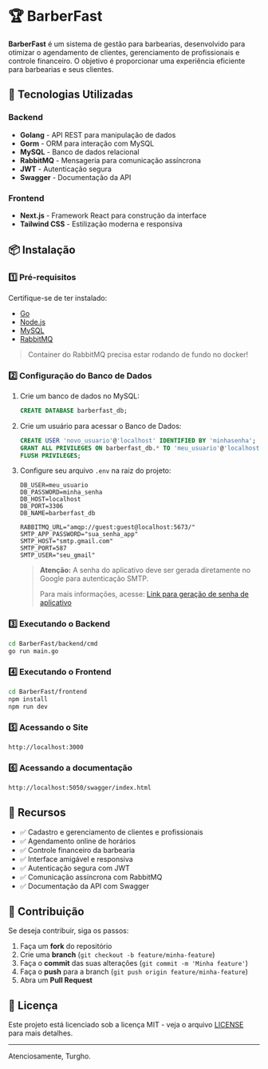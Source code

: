 # 🏆 BarberFast

**BarberFast** é um sistema de gestão para barbearias, desenvolvido para otimizar o agendamento de clientes, gerenciamento de profissionais e controle financeiro. O objetivo é proporcionar uma experiência eficiente para barbearias e seus clientes.

## 🚀 Tecnologias Utilizadas

### Backend
- **Golang** - API REST para manipulação de dados
- **Gorm** - ORM para interação com MySQL
- **MySQL** - Banco de dados relacional
- **RabbitMQ** - Mensageria para comunicação assíncrona
- **JWT** - Autenticação segura
- **Swagger** - Documentação da API

### Frontend
- **Next.js** - Framework React para construção da interface
- **Tailwind CSS** - Estilização moderna e responsiva

## 📦 Instalação

### 1️⃣ Pré-requisitos
Certifique-se de ter instalado:
- [Go](https://go.dev/dl/)
- [Node.js](https://nodejs.org/)
- [MySQL](https://www.mysql.com/)
- [RabbitMQ](https://www.rabbitmq.com/)
  
> Container do RabbitMQ precisa estar rodando de fundo no docker!

### 2️⃣ Configuração do Banco de Dados
1. Crie um banco de dados no MySQL:
   ```sql
   CREATE DATABASE barberfast_db;
   ```
   
2. Crie um usuário para acessar o Banco de Dados:
   ```sql
   CREATE USER 'novo_usuario'@'localhost' IDENTIFIED BY 'minhasenha';
   GRANT ALL PRIVILEGES ON barberfast_db.* TO 'meu_usuario'@'localhost' WITH GRANT OPTION;
   FLUSH PRIVILEGES;
   ```
  
4. Configure seu arquivo `.env` na raiz do projeto:
   ```env
   DB_USER=meu_usuario
   DB_PASSWORD=minha_senha
   DB_HOST=localhost
   DB_PORT=3306
   DB_NAME=barberfast_db

   RABBITMQ_URL="amqp://guest:guest@localhost:5673/"
   SMTP_APP_PASSWORD="sua_senha_app"
   SMTP_HOST="smtp.gmail.com"
   SMTP_PORT=587
   SMTP_USER="seu_gmail"
   ```

   > **Atenção:** A senha do aplicativo deve ser gerada diretamente no Google para autenticação SMTP.
   > 
   > Para mais informações, acesse: [Link para geração de senha de aplicativo](https://support.google.com/accounts/answer/185833?hl=pt-BR)

### 3️⃣ Executando o Backend
```sh
cd BarberFast/backend/cmd
go run main.go
```

### 4️⃣ Executando o Frontend
```sh
cd BarberFast/frontend
npm install
npm run dev
```

### 5️⃣ Acessando o Site
```sh
http://localhost:3000
```

### 6️⃣ Acessando a documentação
```sh
http://localhost:5050/swagger/index.html
```

## 📌 Recursos
- ✅ Cadastro e gerenciamento de clientes e profissionais 
- ✅ Agendamento online de horários 
- ✅ Controle financeiro da barbearia 
- ✅ Interface amigável e responsiva 
- ✅ Autenticação segura com JWT 
- ✅ Comunicação assíncrona com RabbitMQ 
- ✅ Documentação da API com Swagger

## 📄 Contribuição
Se deseja contribuir, siga os passos:
1. Faça um **fork** do repositório
2. Crie uma **branch** (`git checkout -b feature/minha-feature`)
3. Faça o **commit** das suas alterações (`git commit -m 'Minha feature'`)
4. Faça o **push** para a branch (`git push origin feature/minha-feature`)
5. Abra um **Pull Request**

## 📜 Licença
Este projeto está licenciado sob a licença MIT - veja o arquivo [LICENSE](LICENSE.txt) para mais detalhes.

---

Atenciosamente, Turgho.

